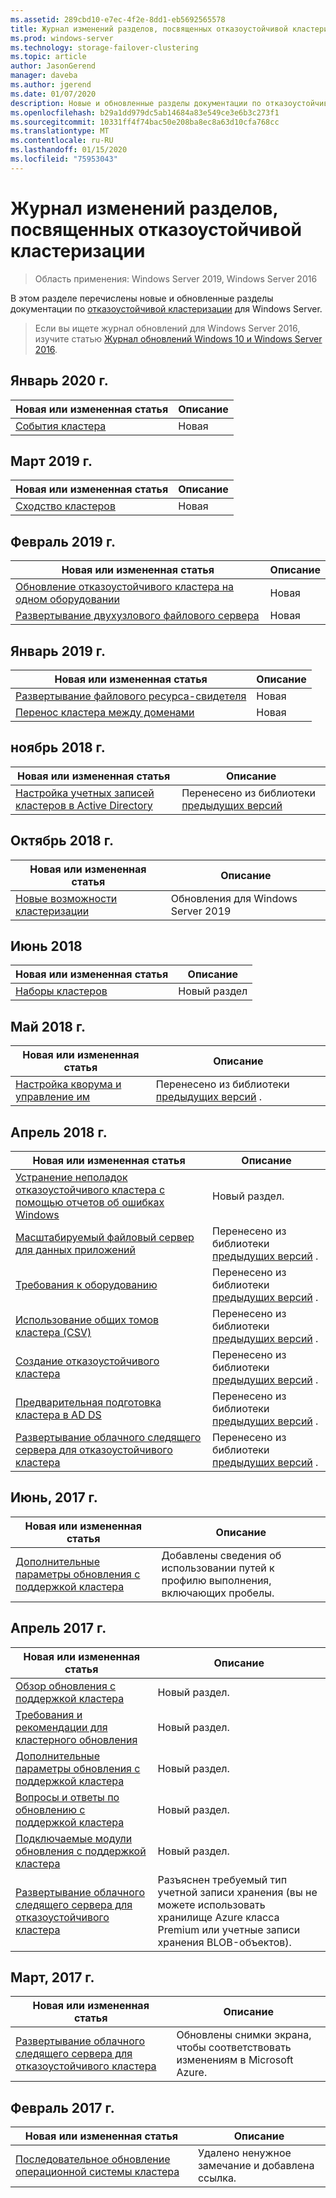 ```yaml
---
ms.assetid: 289cbd10-e7ec-4f2e-8dd1-eb5692565578
title: Журнал изменений разделов, посвященных отказоустойчивой кластеризации
ms.prod: windows-server
ms.technology: storage-failover-clustering
ms.topic: article
author: JasonGerend
manager: daveba
ms.author: jgerend
ms.date: 01/07/2020
description: Новые и обновленные разделы документации по отказоустойчивой кластеризации для Windows Server 2016
ms.openlocfilehash: b29a1dd979dc5ab14684a83e549ce3e6b3c273f1
ms.sourcegitcommit: 10331ff4f74bac50e208ba8ec8a63d10cfa768cc
ms.translationtype: MT
ms.contentlocale: ru-RU
ms.lasthandoff: 01/15/2020
ms.locfileid: "75953043"
---
```

# <a name="change-history-for-failover-clustering-topics"></a>Журнал изменений разделов, посвященных отказоустойчивой кластеризации

>Область применения: Windows Server 2019, Windows Server 2016

В этом разделе перечислены новые и обновленные разделы документации по [отказоустойчивой кластеризации](failover-clustering-overview.md) для Windows Server.

> Если вы ищете журнал обновлений для Windows Server 2016, изучите статью [Журнал обновлений Windows 10 и Windows Server 2016](https://support.microsoft.com/help/4000825/windows-10-and-windows-server-2016-update-history).

## <a name="january-2020"></a>Январь 2020 г.

|Новая или измененная статья                                    |Описание |
|--------------------------------------------------------|------------|
|[События кластера](system-events.md)| Новая     |

## <a name="march-2019"></a>Март 2019 г.

|Новая или измененная статья                                    |Описание |
|--------------------------------------------------------|------------|
|[Сходство кластеров](cluster-affinity.md)| Новая     |

## <a name="february-2019"></a>Февраль 2019 г.

|Новая или измененная статья                                    |Описание |
|--------------------------------------------------------|------------|
| [Обновление отказоустойчивого кластера на одном оборудовании](upgrade-option-same-hardware.md)| Новая |
|[Развертывание двухузлового файлового сервера](deploy-two-node-clustered-file-server.md)| Новая |

## <a name="january-2019"></a>Январь 2019 г.

|Новая или измененная статья                                    |Описание |
|--------------------------------------------------------|------------|
|[Развертывание файлового ресурса-свидетеля](file-share-witness.md)    | Новая        |
|[Перенос кластера между доменами](cluster-domain-migration.md) | Новая        |

## <a name="november-2018"></a>ноябрь 2018 г.

|Новая или измененная статья|Описание|
|---|---|
|[Настройка учетных записей кластеров в Active Directory](configure-ad-accounts.md)|Перенесено из библиотеки [предыдущих версий](https://docs.microsoft.com/previous-versions/windows/it-pro/windows-server-2008-R2-and-2008/)|

## <a name="october-2018"></a>Октябрь 2018 г.

|Новая или измененная статья|Описание|
|---|---|
|[Новые возможности кластеризации](whats-new-in-failover-clustering.md)| Обновления для Windows Server 2019|

## <a name="june-2018"></a>Июнь 2018

|Новая или измененная статья|Описание|
|---|---|
|[Наборы кластеров](../storage/storage-spaces/cluster-sets.md)| Новый раздел|

## <a name="may-2018"></a>Май 2018 г.

|Новая или измененная статья|Описание|
|---|---|
|[Настройка кворума и управление им](manage-cluster-quorum.md) | Перенесено из библиотеки [предыдущих версий](https://docs.microsoft.com/previous-versions/windows/it-pro/windows-server-2012-R2-and-2012) . |

## <a name="april-2018"></a>Апрель 2018 г.

|Новая или измененная статья|Описание|
|---|---|
|[Устранение неполадок отказоустойчивого кластера с помощью отчетов об ошибках Windows](troubleshooting-using-WER-reports.md)| Новый раздел. |
|[Масштабируемый файловый сервер для данных приложений](sofs-overview.md)|Перенесено из библиотеки [предыдущих версий](https://docs.microsoft.com/previous-versions/windows/it-pro/windows-server-2012-R2-and-2012) .|
|[Требования к оборудованию](clustering-requirements.md)|Перенесено из библиотеки [предыдущих версий](https://docs.microsoft.com/previous-versions/windows/it-pro/windows-server-2012-R2-and-2012) .|
|[Использование общих томов кластера (CSV)](failover-cluster-csvs.md)|Перенесено из библиотеки [предыдущих версий](https://docs.microsoft.com/previous-versions/windows/it-pro/windows-server-2012-R2-and-2012) .|
|[Создание отказоустойчивого кластера](create-failover-cluster.md)|Перенесено из библиотеки [предыдущих версий](https://docs.microsoft.com/previous-versions/windows/it-pro/windows-server-2012-R2-and-2012) .|
|[Предварительная подготовка кластера в AD DS](prestage-cluster-adds.md)|Перенесено из библиотеки [предыдущих версий](https://docs.microsoft.com/previous-versions/windows/it-pro/windows-server-2012-R2-and-2012) .|
|[Развертывание облачного следящего сервера для отказоустойчивого кластера](deploy-cloud-witness.md)|Перенесено из библиотеки [предыдущих версий](https://docs.microsoft.com/previous-versions/windows/it-pro/windows-server-2012-R2-and-2012) .|

## <a name="june-2017"></a>Июнь, 2017 г.

|Новая или измененная статья|Описание|
|---|---|
|[Дополнительные параметры обновления с поддержкой кластера](cluster-aware-updating-options.md)|Добавлены сведения об использовании путей к профилю выполнения, включающих пробелы.|

## <a name="april-2017"></a>Апрель 2017 г.

|Новая или измененная статья|Описание|
|---|---|
|[Обзор обновления с поддержкой кластера](cluster-aware-updating.md)|Новый раздел.|
|[Требования и рекомендации для кластерного обновления](cluster-aware-updating-requirements.md)|Новый раздел.|
|[Дополнительные параметры обновления с поддержкой кластера](cluster-aware-updating-options.md)|Новый раздел.|
|[Вопросы и ответы по обновлению с поддержкой кластера](cluster-aware-updating-faq.md)|Новый раздел.|
|[Подключаемые модули обновления с поддержкой кластера](cluster-aware-updating-plug-ins.md)|Новый раздел.|
|[Развертывание облачного следящего сервера для отказоустойчивого кластера](deploy-cloud-witness.md)|Разъяснен требуемый тип учетной записи хранения (вы не можете использовать хранилище Azure класса Premium или учетные записи хранения BLOB-объектов).|

## <a name="march-2017"></a>Март, 2017 г.

|Новая или измененная статья|Описание|
|---|---|
|[Развертывание облачного следящего сервера для отказоустойчивого кластера](deploy-cloud-witness.md)| Обновлены снимки экрана, чтобы соответствовать изменениям в Microsoft Azure.|

## <a name="february-2017"></a>Февраль 2017 г.

|Новая или измененная статья|Описание|
|---|---|
|[Последовательное обновление операционной системы кластера](Cluster-Operating-System-Rolling-Upgrade.md)|Удалено ненужное замечание и добавлена ссылка.|